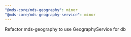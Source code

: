```yaml
---
"@mds-core/mds-geography": minor
"@mds-core/mds-geography-service": minor
---
```


Refactor mds-geography to use GeographyService for db
